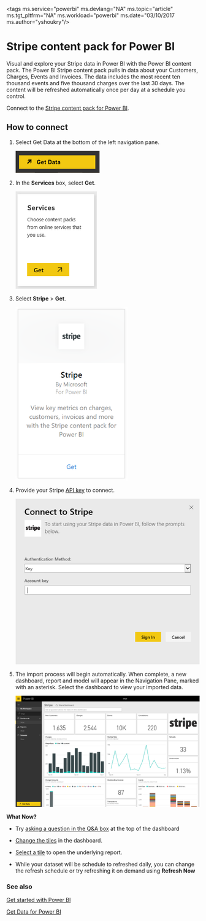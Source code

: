 <properties
   pageTitle="Stripe content pack"
   description="Stripe content pack for Power BI"
   services="powerbi"
   documentationCenter=""
   authors="joeshoukry"
   manager="erikre"
   backup="maggiesMSFT"
   editor=""
   tags=""
   qualityFocus="no"
   qualityDate=""/>

<tags
   ms.service="powerbi"
   ms.devlang="NA"
   ms.topic="article"
   ms.tgt_pltfrm="NA"
   ms.workload="powerbi"
   ms.date="03/10/2017
   ms.author="yshoukry"/>

# Stripe content pack for Power&nbsp;BI

Visual and explore your Stripe data in Power BI with the Power BI content pack. The Power BI Stripe content pack pulls in data about your Customers, Charges, Events and Invoices. The data includes the most recent ten thousand events and five thousand charges over the last 30 days. The content will be refreshed automatically once per day at a schedule you control. 

Connect to the [Stripe content pack for Power BI](https://app.powerbi.com/getdata/services/stripe).

## How to connect

1. Select Get Data at the bottom of the left navigation pane.  

    ![](media/powerbi-content-pack-stripe/getdata.png)

2. In the **Services** box, select **Get**.  

    ![](media/powerbi-content-pack-stripe/services.png)  

3. Select **Stripe** &gt; **Get**.  

    ![](media/powerbi-content-pack-stripe/stripe.png)  

4. Provide your Stripe [API key](https://dashboard.stripe.com/account/apikeys) to connect.  

    ![](media/powerbi-content-pack-stripe/creds.png)

5. The import process will begin automatically. When complete, a new dashboard, report and model will appear in the Navigation Pane, marked with an asterisk. Select the dashboard to view your imported data.

    ![](media/powerbi-content-pack-stripe/dashboard.png)

**What Now?**

- Try [asking a question in the Q&A box](powerbi-service-q-and-a.md) at the top of the dashboard

- [Change the tiles](powerbi-service-edit-a-tile-in-a-dashboard.md) in the dashboard.

- [Select a tile](powerbi-service-dashboard-tiles.md) to open the underlying report.

- While your dataset will be schedule to refreshed daily, you can change the refresh schedule or try refreshing it on demand using **Refresh Now**

### See also

[Get started with Power BI](powerbi-service-get-started.md)

[Get Data for Power BI](powerbi-service-get-data.md)
